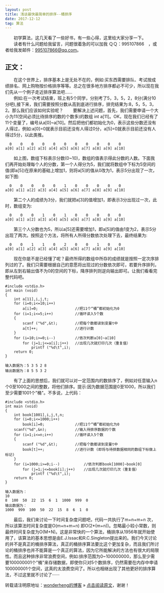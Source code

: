 ```yaml
---
layout: post
title: 浅谈最快最简单的排序--桶排序
date: 2017-12-12 
tag: 算法 
---   
```


　　初学算法，这几天看了一些好书，有一些心得，这里给大家分享一下。
　　读者有什么问题给我留言，问题很着急的可以加我 ＱＱ：995107866　，或者给我发邮件：[995107866@qq.com](mailto:995107866@qq.com)。

## 正文：

　　在这个世界上，排序基本上是无处不在的，例如:买东西需要排队、考试按成绩排名、网上购物按价格排序等等。总之在很多地方排序都必不可少，所以现在我们先从一个例子走近排序算法吧……  
　　例如:在一次考试结束，班上有5个同学，分别考了5，3，5，2，8分(满分10分吧),接下来，我们需要按照分数从高到底进行排序，排完结果为:8，5，5，3，2。那么我们应该如何实验呢？
　　要解决上述问题，首先，我们需要申请一个大小为11(空间必须比待排序的数的个数多)的数组 int a[11]。OK，现在我们已经有了11个变量了，编号从a[0]~a[10]。然后把他们都初始化为0，表示这些分数还没有人得过，例如:a[0]=0就表示目前还没有人得过0分，a[5]=0就表示目前还没有人得过5分，以此类推。

```
  0    0    0    0    0    0    0    0    0    0    0
a[0] a[1] a[2] a[3] a[4] a[5] a[6] a[7]	a[8] a[9] a[10]
```
       
　　如上图，数组下标表示分数(0~10)，数组的值表示得此分数的人数。下面我们再开始处理每个人的分数，第一个人得分为5，我们就将数组中下标为5空间的值(即a[5])在原来的基础上增加1，则将a[5]的值从0改为1，表示5分出现了一次，如下图:

```
  0    0    0    0    0    1    0    0    0    0    0
a[0] a[1] a[2] a[3] a[4] a[5] a[6] a[7]	a[8] a[9] a[10]
```

　　第二个人的成绩为3分，我们就把a[3]的值增加1，即表示3分出现过一次，此时，数组变为:

```	
  0    0    0    1    0    1    0    0    0    0    0
a[0] a[1] a[2] a[3] a[4] a[5] a[6] a[7]	a[8] a[9] a[10]
```

　　第三个人分数也为5，所以a[5]还需要增加1，即a[5]的值由1变为2，表示5分出现了两次。按照这个方法，将所有人所得分数依次处理下去，最终结果为:

```
  0    0    1    1    0    2    0    0    1    0    0
a[0] a[1] a[2] a[3] a[4] a[5] a[6] a[7]	a[8] a[9] a[10]
```

　　现在你是不是已经懂了呢？最终所得的数组中所存的成绩就是按照一定次序排列过的了。我们只需要根据自己的意愿将出现过的分数依次即可，若要升序排列，即从左到右输出值不为0的空间的下标，降序排列则逆向输出即可。让我们看看完整代码吧。

```
#include <stdio.h>
int main (void)
{
	int a[11],i,j,t;
	for (i=0;i<=10;i++)
		a[i]=0;					//把11个“桶”都初始化为0
	for (i=1;i<=5;i++)			//循环读入5个数	
	{
		scanf ("%d",&t);		//把每个数都读到变量t中
		a[t]++;					//进行计数 
	}
	for (i=10;i>=0;i--)			//依次判断a[0]~a[10] 
		for (j=1;j<=a[i];j++)	//出现几次就打印几次（重复值） 
			printf ("%d\t",i);
	return 0; 
} 

输入数据为：5 3 5 2 8
输出数据为：8 5 5 3 2
```

　　有了上面的思想后，我们就可以对一定范围内的数排序了，例如对任意输入n个0至1000之间的整数，将他们排序。提示:因为数据范围是0至1000，所以我们至少需要1001个"桶"。不多说，上代码：

```	
#include <stdio.h>
int main (void)
{
	int book[1001],i,j,t,n;
	for (i=0;i<=1000;i++)
		book[i]=0;				//把11个“桶”都初始化为0
	scanf("%d",&n);				//输入待排序数据的个数 
	for (i=1;i<=n;i++)			//循环读入5个数	
	{
		scanf ("%d",&t);		//把每个数都读到变量t中
		book[t]++;				//进行计数 (即将与待排数据相同的数组下标做上标记)
	}
	for (i=1000;i>=0;i--)			//依次判断book[1000]~book[0] 
		for (j=1;j<=book[i];j++)	//出现几次就打印几次（重复值） 
			printf ("%d\t",i);
	return 0; 
} 

输入数据为：
10
8  100  50  22  15  6  1  1000  999  0
输出数据为：
1000  999  100  50  22  15  8  6  1  0
```

　　最后，我们来讨论一下时间复杂度问题吧，代码一共执行了m+n+m+n 次，所以该算法时间复杂度是O(m+n+m+n) 即O(2*(m+n))。忽略最小较小常数，则最终时间复杂度为O(M+N)。这是非常快的一个算法，桶排序从1956年就开始使用了，该算法的基本思想是由E.J.Issac和R.C.Singleton提出来的。我们今天讨论的并不是真正的桶排序算法，真正的桶排序算法要比这个更加复杂，而且我们所讨论的桶排序也并不能算是一个真正的算法，因为它所能解决的方法也有很大的局限性。而且这种排序非常浪费空间，例如:排序范围为0~100000000，那么至少需要100000001个"桶"来存储数据，即使你只对5个数排序，仍然需要在内存中申请100000001个空间，这真的太浪费空间了。所以也相继出现了其他更好的排序算法，不过这里就不讨论了······
<br>

转载请注明原地址：[wonderheng的博客](http://www.wonderheng.top) » [点击阅读原文](http://www.wonderheng.top/2017/12/%E6%B5%85%E8%B0%88%E6%9C%80%E5%BF%AB%E6%9C%80%E7%AE%80%E5%8D%95%E7%9A%84%E6%8E%92%E5%BA%8F%E7%AE%97%E6%B3%95-%E6%A1%B6%E6%8E%92%E5%BA%8F/)，谢谢！

